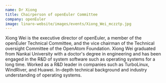 ```yaml
---
name: Dr Xiong
title: Chairperson of openEuler Committee
company: openEuler
image: linaro-website/images/events/Xiong_Wei_mczztp.jpg
---
```


Xiong Wei is the executive director of openEuler, a member of the openEuler Technical Committee, and the vice chairman of the Technical oversight Committee of the OpenAtom Foundation. Xiong Wei graduated from Nankai University with a doctor's degree in engineering and has been engaged in the R&D of system software such as operating systems for a long time. Worked as a R&D leader in companies such as TurboLinux, WindRiver, and Huawei. In-depth technical background and industry understanding of operating systems.
